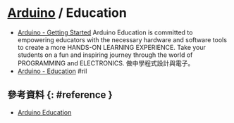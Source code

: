 # [Arduino](arduino.md) / Education

  - [Arduino \- Getting Started](https://www.arduino.cc/en/Guide/HomePage) Arduino Education is committed to empowering educators with the necessary hardware and software tools to create a more HANDS-ON LEARNING EXPERIENCE. Take your students on a fun and inspiring journey through the world of PROGRAMMING and ELECTRONICS. 做中學程式設計與電子。
  - [Arduino \- Education](https://www.arduino.cc/en/Main/Education) #ril

## 參考資料 {: #reference }

  - [Arduino Education](https://www.arduino.cc/en/Main/Education)
